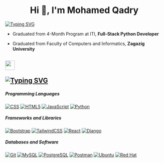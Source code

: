 <h1 align="center">Hi 👋, I'm Mohamed Qadry</h1>

[![Typing SVG](https://readme-typing-svg.herokuapp.com?font=Fira+Code&pause=1000&color=5AD742&random=false&width=435&lines=Full-Stack+Developer)](https://git.io/typing-svg)

- Graduated from 4-Month Program at ITI, **Full-Stack Python Developer**

- Graduated from Faculty of Computers and Informatics, **Zagazig University**

<h2><img src = "https://media2.giphy.com/media/QssGEmpkyEOhBCb7e1/giphy.gif?cid=ecf05e47a0n3gi1bfqntqmob8g9aid1oyj2wr3ds3mg700bl&rid=giphy.gif" width ="30"></f2> 

[![Typing SVG](https://readme-typing-svg.herokuapp.com?font=Fira+Code&pause=1000&color=5AD742&random=false&width=435&lines=My+Skills)](https://git.io/typing-svg)


##### Programming Languages

<p>
    <a href="#"><img alt="CSS" src="https://img.shields.io/static/v1?style=for-the-badge&message=CSS3&color=222222&logo=CSS3&logoColor=1572B6&label="></a>
    <a href="#"><img alt="HTML5" src="https://img.shields.io/static/v1?style=for-the-badge&message=HTML5&color=222222&logo=HTML5&logoColor=E34F26&label="></a>
    <a href="#"><img alt="JavaScript" src="https://img.shields.io/static/v1?style=for-the-badge&message=JavaScript&color=222222&logo=JavaScript&logoColor=F7DF1E&label="></a>
    <a href="#"><img alt="Python" src="https://img.shields.io/static/v1?style=for-the-badge&message=Python&color=222222&logo=Python&logoColor=3776AB&label="></a>
</p>

##### Frameworks and Libraries

<p>
    <a href="#"><img alt="Bootstrap" src="https://img.shields.io/badge/Bootstrap-2c292d?style=for-the-badge&message=Bootstrap&color=222222&logo=Bootstrap&logoColor=7952B3&label="></a>
    <a href="#"><img alt="TailwindCSS" src="https://img.shields.io/static/v1?style=for-the-badge&message=Tailwind+CSS&color=222222&logo=Tailwind+CSS&logoColor=06B6D4&label="></a>
    <a href="#"><img alt="React" src="https://img.shields.io/static/v1?style=for-the-badge&message=React&color=222222&logo=React&logoColor=61DAFB&label="></a>
    <a href="#"><img alt="Django" src="https://img.shields.io/static/v1?style=for-the-badge&message=Django&color=222222&logo=Django&logoColor=092E20&label="></a>
</p>

##### Databases and Software

<p>
    <a href="#"><img alt="Git" src="https://img.shields.io/static/v1?style=for-the-badge&message=Git&color=222222&logo=Git&logoColor=F05032&label="></a>
    <a href="#"><img alt="MySQL" src="https://img.shields.io/static/v1?style=for-the-badge&message=MySQL&color=222222&logo=MySQL&logoColor=4479A1&label="></a>
    <a href="#"><img alt="PostgreSQL" src="https://img.shields.io/static/v1?style=for-the-badge&message=PostgreSQL&color=222222&logo=PostgreSQL&logoColor=4169E1&label="></a>
    <a href="#"><img alt="Postman" src="https://img.shields.io/static/v1?style=for-the-badge&message=Postman&color=222222&logo=Postman&logoColor=FF6C37&label="></a>
    <a href="#"><img alt="Ubuntu" src="https://img.shields.io/static/v1?style=for-the-badge&message=Ubuntu&color=222222&logo=Ubuntu&logoColor=E95420&label="></a>
    <a href="#"><img alt="Red Hat" src="https://img.shields.io/static/v1?style=for-the-badge&message=Red+Hat&color=222222&logo=Red+Hat&logoColor=EE0000&label="></a>
</p>
